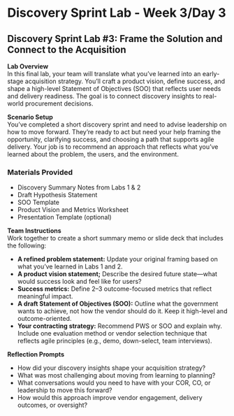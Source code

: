 # Discovery Sprint Lab \- Week 3/Day 3

## Discovery Sprint Lab \#3: Frame the Solution and Connect to the Acquisition

**Lab Overview**   
In this final lab, your team will translate what you’ve learned into an early-stage acquisition strategy. You’ll craft a product vision, define success, and shape a high-level Statement of Objectives (SOO) that reflects user needs and delivery readiness. The goal is to connect discovery insights to real-world procurement decisions.

**Scenario Setup**  
You’ve completed a short discovery sprint and need to advise leadership on how to move forward. They’re ready to act but need your help framing the opportunity, clarifying success, and choosing a path that supports agile delivery. Your job is to recommend an approach that reflects what you’ve learned about the problem, the users, and the environment.

### **Materials Provided**

* Discovery Summary Notes from Labs 1 & 2  
* Draft Hypothesis Statement  
* SOO Template  
* Product Vision and Metrics Worksheet  
* Presentation Template (optional)

**Team Instructions**   
Work together to create a short summary memo or slide deck that includes the following:

* **A refined problem statement:** Update your original framing based on what you’ve learned in Labs 1 and 2\.  
* **A product vision statement;** Describe the desired future state—what would success look and feel like for users?  
* **Success metrics:** Define 2–3 outcome-focused metrics that reflect meaningful impact.  
* **A draft Statement of Objectives (SOO):** Outline what the government wants to achieve, not how the vendor should do it. Keep it high-level and outcome-oriented.  
* **Your contracting strategy:** Recommend PWS or SOO and explain why. Include one evaluation method or vendor selection technique that reflects agile principles (e.g., demo, down-select, team interviews).

**Reflection Prompts**

* How did your discovery insights shape your acquisition strategy?  
* What was most challenging about moving from learning to planning?  
* What conversations would you need to have with your COR, CO, or leadership to move this forward?  
* How would this approach improve vendor engagement, delivery outcomes, or oversight?


